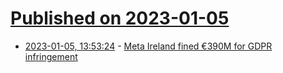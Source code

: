# [Published on 2023-01-05](index.md)

* [2023-01-05, 13:53:24](https://news.ycombinator.com/item?id=34259514) - [Meta Ireland fined €390M for GDPR infringement](https://dataprotection.ie/en/news-media/data-protection-commission-announces-conclusion-two-inquiries-meta-ireland)
